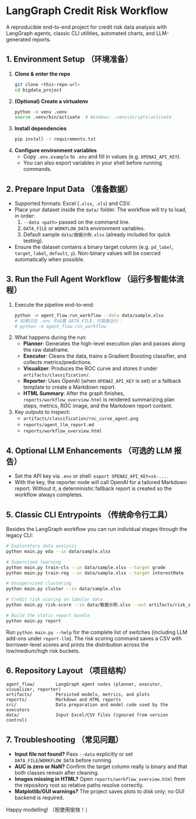 ﻿# LangGraph Credit Risk Workflow

A reproducible end-to-end project for credit risk data analysis with LangGraph agents, classic CLI utilities, automated charts, and LLM-generated reports.

## 1. Environment Setup （环境准备）
1. **Clone & enter the repo**
   ```bash
   git clone <this-repo-url>
   cd bigdata_project
   ```
2. **(Optional) Create a virtualenv**
   ```bash
   python -m venv .venv
   source .venv/bin/activate  # Windows: .venv\Scripts\activate
   ```
3. **Install dependencies**
   ```bash
   pip install -r requirements.txt
   ```
4. **Configure environment variables**
   - Copy `.env.example` to `.env` and fill in values (e.g. `OPENAI_API_KEY`).
   - You can also export variables in your shell before running commands.

## 2. Prepare Input Data （准备数据）
- Supported formats: Excel (`.xlsx`, `.xls`) and CSV.
- Place your dataset inside the `data/` folder. The workflow will try to load, in order:
  1. `--data <path>` passed on the command line.
  2. `DATA_FILE` or `WORKFLOW_DATA` environment variables.
  3. Default sample `data/数据示例.xlsx` (already included for quick testing).
- Ensure the dataset contains a binary target column (e.g. `pd_label`, `target`, `label`, `default`, `y`). Non-binary values will be coerced automatically when possible.

## 3. Run the Full Agent Workflow （运行多智能体流程）
1. Execute the pipeline end-to-end:
   ```bash
   python -m agent_flow.run_workflow --data data/sample.xlsx
   # 如果已在 .env 中设置 DATA_FILE，可直接运行：
   # python -m agent_flow.run_workflow
   ```
2. What happens during the run:
   - **Planner**: Generates the high-level execution plan and passes along the raw dataframe.
   - **Executor**: Cleans the data, trains a Gradient Boosting classifier, and collects metrics/predictions.
   - **Visualizer**: Produces the ROC curve and stores it under `artifacts/classification/`.
   - **Reporter**: Uses OpenAI (when `OPENAI_API_KEY` is set) or a fallback template to create a Markdown report.
   - **HTML Summary**: After the graph finishes, `reports/workflow_overview.html` is rendered summarizing plan steps, metrics, ROC image, and the Markdown report content.
3. Key outputs to inspect:
   - `artifacts/classification/roc_curve_agent.png`
   - `reports/agent_llm_report.md`
   - `reports/workflow_overview.html`

## 4. Optional LLM Enhancements （可选的 LLM 报告）
- Set the API key via `.env` or shell: `export OPENAI_API_KEY=sk-...`.
- With the key, the reporter node will call OpenAI for a tailored Markdown report. Without it, a deterministic fallback report is created so the workflow always completes.

## 5. Classic CLI Entrypoints （传统命令行工具）
Besides the LangGraph workflow you can run individual stages through the legacy CLI:
```bash
# Exploratory data analysis
python main.py eda --in data/sample.xlsx

# Supervised learning
python main.py train-cls --in data/sample.xlsx --target grade
python main.py train-reg --in data/sample.xlsx --target interestRate

# Unsupervised clustering
python main.py cluster --in data/sample.xlsx

# Credit risk scoring on tabular data
python main.py risk-score --in data/数据示例.xlsx --out artifacts/risk_scores.csv

# Build the static report bundle
python main.py report
```
Run `python main.py --help` for the complete list of switches (including LLM add-ons under `report-llm`).
The risk scoring command saves a CSV with borrower-level scores and prints the
distribution across the low/medium/high risk buckets.

## 6. Repository Layout （项目结构）
```
agent_flow/        LangGraph agent nodes (planner, executor, visualizer, reporter)
artifacts/         Persisted models, metrics, and plots
reports/           Markdown and HTML reports
src/               Data preparation and model code used by the executors
data/              Input Excel/CSV files (ignored from version control)
```

## 7. Troubleshooting （常见问题）
- **Input file not found?** Pass `--data` explicitly or set `DATA_FILE`/`WORKFLOW_DATA` before running.
- **AUC is zero or NaN?** Confirm the target column really is binary and that both classes remain after cleaning.
- **Images missing in HTML?** Open `reports/workflow_overview.html` from the repository root so relative paths resolve correctly.
- **Matplotlib/GUI warnings?** The project saves plots to disk only; no GUI backend is required.

Happy modelling! （祝使用愉快！）
